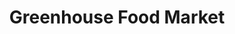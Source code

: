 ---
title: "Greenhouse Food Market"
url: /philadelphia/greenhouse-food-market/
shop: greengrocer
---